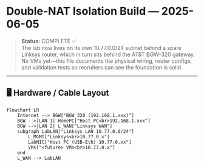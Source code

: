 # Double-NAT Isolation Build — 2025-06-05

> **Status:** COMPLETE ✅  
> The lab now lives on its own 10.77.0.0/24 subnet behind a spare Linksys router, which in turn sits behind the AT&T BGW-320 gateway.  
> No VMs yet—this file documents the physical wiring, router configs, and validation tests so recruiters can see the foundation is solid.

---

## 🖥️  Hardware / Cable Layout

```mermaid
flowchart LR
    Internet --> BGW["BGW 320 (192.168.1.xxx)"]
    BGW -->|LAN 1| HomePC["Host PC<br>192.168.1.xxx"]
    BGW -->|LAN 2| L_WAN["Linksys WAN"]
    subgraph LabLAN["Linksys LAN 10.77.0.0/24"]
        L_MGMT["Linksys<br>10.77.0.x"]
        LabNIC["Host PC (USB-Eth) 10.77.0.xx"]
        VMs["<future> VMs<br>10.77.0.x"]
    end
    L_WAN --> LabLAN
